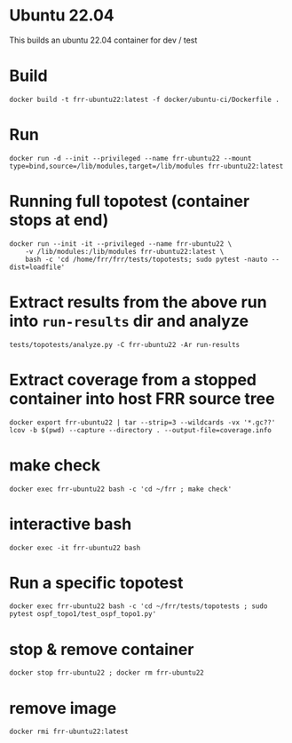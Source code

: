 # Ubuntu 22.04

This builds an ubuntu 22.04 container for dev / test

# Build

```
docker build -t frr-ubuntu22:latest -f docker/ubuntu-ci/Dockerfile .
```

# Run

```
docker run -d --init --privileged --name frr-ubuntu22 --mount type=bind,source=/lib/modules,target=/lib/modules frr-ubuntu22:latest
```

# Running full topotest (container stops at end)

```
docker run --init -it --privileged --name frr-ubuntu22 \
    -v /lib/modules:/lib/modules frr-ubuntu22:latest \
    bash -c 'cd /home/frr/frr/tests/topotests; sudo pytest -nauto --dist=loadfile'
```

# Extract results from the above run into `run-results` dir and analyze

```
tests/topotests/analyze.py -C frr-ubuntu22 -Ar run-results
```

# Extract coverage from a stopped container into host FRR source tree

```
docker export frr-ubuntu22 | tar --strip=3 --wildcards -vx '*.gc??'
lcov -b $(pwd) --capture --directory . --output-file=coverage.info
```

# make check

```
docker exec frr-ubuntu22 bash -c 'cd ~/frr ; make check'
```

# interactive bash

```
docker exec -it frr-ubuntu22 bash
```

# Run a specific topotest

```
docker exec frr-ubuntu22 bash -c 'cd ~/frr/tests/topotests ; sudo pytest ospf_topo1/test_ospf_topo1.py'
```

# stop & remove container

```
docker stop frr-ubuntu22 ; docker rm frr-ubuntu22
```

# remove image

```
docker rmi frr-ubuntu22:latest
```
